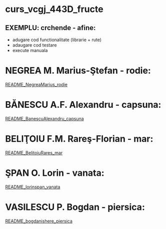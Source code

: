 # curs_vcgj_443D_fructe

## EXEMPLU: crchende - afine: 
- adugare cod functionalitate (librarie + rute)
- adaugare cod testare
- execute manuala

# NEGREA M. Marius-Ştefan - rodie: 
[README_NegreaMarius_rodie](./README_NegreaMarius_rodie.md)

# BĂNESCU A.F. Alexandru - capsuna: 
[README_BanescuAlexandru_capsuna](./README_BanescuAlexandru_capsuna.md)

# BELIŢOIU F.M. Rareş-Florian - mar: 
[README_BelitoiuRares_mar](./README_BelitoiuRares_mar.md)

# ŞPAN O. Lorin - vanata: 
[README_lorinspan_vanata](./README_lorinspan_vanata.md)

# VASILESCU P. Bogdan - piersica: 
[README_bogdanishere_piersica](./README_bogdanishere_piersica.md)
